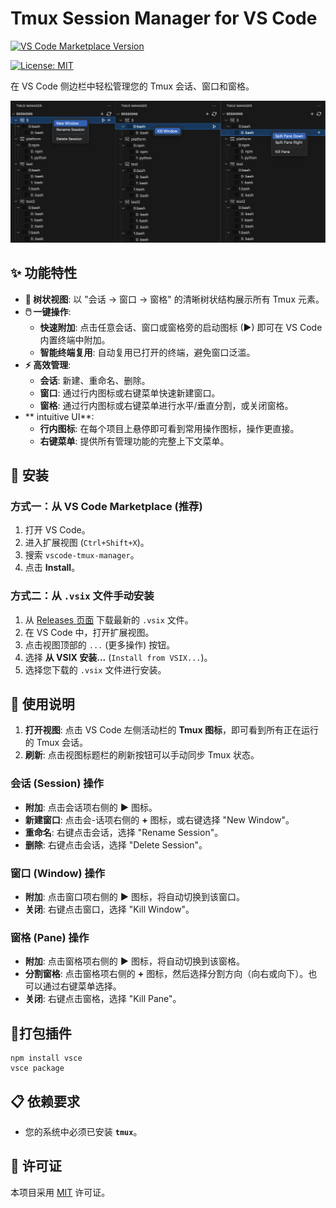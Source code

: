 # Tmux Session Manager for VS Code

[![VS Code Marketplace Version](https://img.shields.io/visual-studio-marketplace/v/ZeroRegister.vscode-tmux-manager?style=flat-square&label=Marketplace)](https://marketplace.visualstudio.com/items?itemName=ZeroRegister.vscode-tmux-manager)

[![License: MIT](https://img.shields.io/badge/License-MIT-yellow.svg)](https://opensource.org/licenses/MIT)

在 VS Code 侧边栏中轻松管理您的 Tmux 会话、窗口和窗格。

![插件截图](./assets/pic1.png)  

## ✨ 功能特性

-   **🌲 树状视图**: 以 "会话 -> 窗口 -> 窗格" 的清晰树状结构展示所有 Tmux 元素。
-   **🖱️ 一键操作**:
    -   **快速附加**: 点击任意会话、窗口或窗格旁的启动图标 (▶) 即可在 VS Code 内置终端中附加。
    -   **智能终端复用**: 自动复用已打开的终端，避免窗口泛滥。
-   **⚡ 高效管理**:
    -   **会话**: 新建、重命名、删除。
    -   **窗口**: 通过行内图标或右键菜单快速新建窗口。
    -   **窗格**: 通过行内图标或右键菜单进行水平/垂直分割，或关闭窗格。
-   ** intuitive UI**:
    -   **行内图标**: 在每个项目上悬停即可看到常用操作图标，操作更直接。
    -   **右键菜单**: 提供所有管理功能的完整上下文菜单。

## 🚀 安装

### 方式一：从 VS Code Marketplace (推荐)

1.  打开 VS Code。
2.  进入扩展视图 (`Ctrl+Shift+X`)。
3.  搜索 `vscode-tmux-manager`。
4.  点击 **Install**。

### 方式二：从 `.vsix` 文件手动安装

1.  从 [Releases 页面](https://github.com/ZeroRegister/vscode-tmux-manager/releases) 下载最新的 `.vsix` 文件。
2.  在 VS Code 中，打开扩展视图。
3.  点击视图顶部的 `...` (更多操作) 按钮。
4.  选择 **从 VSIX 安装...** (`Install from VSIX...`)。
5.  选择您下载的 `.vsix` 文件进行安装。

## 📖 使用说明

1.  **打开视图**: 点击 VS Code 左侧活动栏的 **Tmux 图标**，即可看到所有正在运行的 Tmux 会话。
2.  **刷新**: 点击视图标题栏的刷新按钮可以手动同步 Tmux 状态。

### 会话 (Session) 操作
-   **附加**: 点击会话项右侧的 **▶** 图标。
-   **新建窗口**: 点击会-话项右侧的 **+** 图标，或右键选择 "New Window"。
-   **重命名**: 右键点击会话，选择 "Rename Session"。
-   **删除**: 右键点击会话，选择 "Delete Session"。

### 窗口 (Window) 操作
-   **附加**: 点击窗口项右侧的 **▶** 图标，将自动切换到该窗口。
-   **关闭**: 右键点击窗口，选择 "Kill Window"。

### 窗格 (Pane) 操作
-   **附加**: 点击窗格项右侧的 **▶** 图标，将自动切换到该窗格。
-   **分割窗格**: 点击窗格项右侧的 **+** 图标，然后选择分割方向（向右或向下）。也可以通过右键菜单选择。
-   **关闭**: 右键点击窗格，选择 "Kill Pane"。

## 🎒打包插件
```shell
npm install vsce
vsce package
```

## 📋 依赖要求

-   您的系统中必须已安装 **`tmux`**。

## 📄 许可证

本项目采用 [MIT](https://opensource.org/licenses/MIT) 许可证。